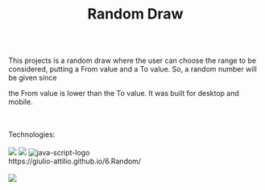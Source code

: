 <h1 align="center">Random Draw</h1>
<br>
<br>
<p>This projects is a random draw where the user can choose the range to be considered, putting a From value and a To value. So, a random number will be given since
<p>the From value is lower than the To value. It was built for desktop and mobile.</p>
<br>
<br>
Technologies:
<br>
<br>
<img src="https://img.shields.io/badge/HTML5-E34F26?style=for-the-badge&logo=html5&logoColor=white">
<img src="https://img.shields.io/badge/CSS3-1572B6?style=for-the-badge&logo=css3&logoColor=white">
<img src="https://img.shields.io/badge/JavaScript-323330?style=for-the-badge&logo=javascript&logoColor=F7DF1E" alt="java-script-logo">
<br> 
https://giulio-attilio.github.io/6.Random/
<br>
<br>
<img src="https://github.com/giulio-attilio/Random/blob/main/assets/Finished.jpg?raw=true">

